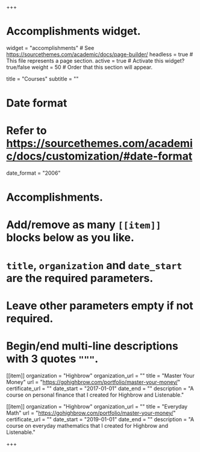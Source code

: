 +++
# Accomplishments widget.
widget = "accomplishments"  # See https://sourcethemes.com/academic/docs/page-builder/
headless = true  # This file represents a page section.
active = true  # Activate this widget? true/false
weight = 50  # Order that this section will appear.

title = "Courses"
subtitle = ""

# Date format
#   Refer to https://sourcethemes.com/academic/docs/customization/#date-format
date_format = "2006"

# Accomplishments.
#   Add/remove as many `[[item]]` blocks below as you like.
#   `title`, `organization` and `date_start` are the required parameters.
#   Leave other parameters empty if not required.
#   Begin/end multi-line descriptions with 3 quotes `"""`.

[[item]]
  organization = "Highbrow"
  organization_url = ""
  title = "Master Your Money"
  url = "https://gohighbrow.com/portfolio/master-your-money/"
  certificate_url = ""
  date_start = "2017-01-01"
  date_end = ""
  description = "A course on personal finance that I created for Highbrow and Listenable."

[[item]]
  organization = "Highbrow"
  organization_url = ""
  title = "Everyday Math"
  url = "https://gohighbrow.com/portfolio/master-your-money/"
  certificate_url = ""
  date_start = "2019-01-01"
  date_end = ""
  description = "A course on everyday mathematics that I created for Highbrow and Listenable."
  

+++
